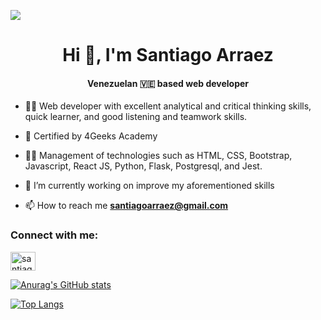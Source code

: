 ![](https://firebasestorage.googleapis.com/v0/b/celicor.appspot.com/o/Black%20Minimal%20Motivation%20Quote%20LinkedIn%20Banner.png?alt=media&token=28f30e59-24a5-4cee-9139-469597b72426&_gl=1*1ddtttb*_ga*NzA0MzU4MDA0LjE2ODM3NjIyOTI.*_ga_CW55HF8NVT*MTY4NjEwODQ5Ny41LjEuMTY4NjEwODUwMS4wLjAuMA..)
<h1 align="center">Hi 👋, I'm Santiago Arraez</h1>
<h4 align="center">Venezuelan 🇻🇪 based web developer</h4>

- 👨‍💼 Web developer with excellent analytical and critical thinking skills, quick learner, and good listening and teamwork skills.

- 📜 Certified by 4Geeks Academy

- 🧑‍💻 Management of technologies such as HTML, CSS, Bootstrap, Javascript, React JS, Python, Flask, Postgresql, and Jest.

- 🔭 I’m currently working on improve my aforementioned skills

- 📫 How to reach me **santiagoarraez@gmail.com**

<h3 align="left">Connect with me:</h3>
<p align="left">
<a href="https://www.linkedin.com/in/santiago-arraez/" target="blank"><img align="center" src="https://raw.githubusercontent.com/rahuldkjain/github-profile-readme-generator/master/src/images/icons/Social/linked-in-alt.svg" alt="santiago arraez" height="30" width="40" /></a>
</p>

  
[![Anurag's GitHub stats](https://github-readme-stats.vercel.app/api?username=santiagoarraez&theme=merko&hide=stars,issues&show_icons=true)](https://github.com/anuraghazra/github-readme-stats)
  
[![Top Langs](https://github-readme-stats.vercel.app/api/top-langs/?username=anuraghazra&layout=donut&theme=merko)](https://github.com/anuraghazra/github-readme-stats)
  
